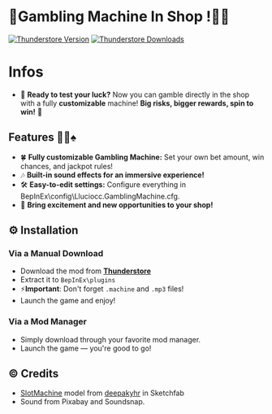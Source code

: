 # 🚀Gambling Machine In Shop !🎰🔥

[![Thunderstore Version](https://img.shields.io/thunderstore/v/Lluciocc/GamblingMachine?style=for-the-badge&logo=thunderstore&logoColor=white)](https://thunderstore.io/c/repo/p/GalaxyMods/MoreShopItems)
[![Thunderstore Downloads](https://img.shields.io/thunderstore/dt/Lluciocc/GamblingMachine?style=for-the-badge&logo=thunderstore&logoColor=white)](https://thunderstore.io/c/repo/p/GalaxyMods/MoreShopItems)

# Infos
- 💎 **Ready to test your luck?** Now you can gamble directly in the shop with a fully **customizable** machine! **Big risks, bigger rewards, spin to win!** 🎰

## Features 🎰🎲♠
- 🍀 **Fully customizable Gambling Machine:** Set your own bet amount, win chances, and jackpot rules!
- 🎶 **Built-in sound effects for an immersive experience!**
- 🛠️ **Easy-to-edit settings:** Configure everything in BepInEx\config\Lluciocc.GamblingMachine.cfg.
- 🎉 **Bring excitement and new opportunities to your shop!**

## ⚙️ Installation
### Via a Manual Download
- Download the mod from <a href="https://thunderstore.io/c/repo/p/Lluciocc/GamblingMachine">**Thunderstore**</a>
- Extract it to `BepInEx\plugins`
- ⚡**Important**: Don't forget `.machine` and `.mp3` files! 
- Launch the game and enjoy!
### Via a Mod Manager
- Simply download through your favorite mod manager.
- Launch the game — you're good to go!

## ©️ Credits
- <a href='https://sketchfab.com/3d-models/slot-machine-aff86b4e07fe4a22bc1b6bc3fa91d662'>SlotMachine</a> model from <a href='https://sketchfab.com/deepakyhr'>deepakyhr</a> in Sketchfab
- Sound from Pixabay and Soundsnap.
